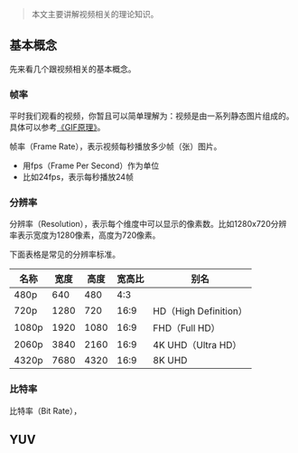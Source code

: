 > 本文主要讲解视频相关的理论知识。

## 基本概念

先来看几个跟视频相关的基本概念。

### 帧率

平时我们观看的视频，你暂且可以简单理解为：视频是由一系列静态图片组成的。具体可以参考[《GIF原理》](https://www.cnblogs.com/mjios/p/14661561.html#toc_title_9)。

帧率（Frame Rate），表示视频每秒播放多少帧（张）图片。
- 用fps（Frame Per Second）作为单位
- 比如24fps，表示每秒播放24帧

### 分辨率

分辨率（Resolution），表示每个维度中可以显示的像素数。比如1280x720分辨率表示宽度为1280像素，高度为720像素。

下面表格是常见的分辨率标准。

| **名称** | **宽度** | **高度** | **宽高比** | **别名**              |
| -------- | -------- | -------- | ---------- | --------------------- |
| 480p     | 640      | 480      | 4:3        |                       |
| 720p     | 1280     | 720      | 16:9       | HD（High Definition） |
| 1080p    | 1920     | 1080     | 16:9       | FHD（Full HD）        |
| 2060p    | 3840     | 2160     | 16:9       | 4K UHD（Ultra HD）    |
| 4320p    | 7680     | 4320     | 16:9       | 8K UHD                |

### 比特率 

比特率（Bit Rate），

## YUV